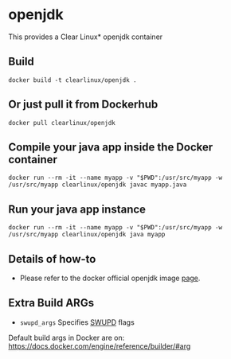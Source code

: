 openjdk
==========
This provides a Clear Linux* openjdk container

Build
-----
```
docker build -t clearlinux/openjdk .
```

Or just pull it from Dockerhub
---------------------------
```
docker pull clearlinux/openjdk
```

Compile your java app inside the Docker container
-----------------------
```
docker run --rm -it --name myapp -v "$PWD":/usr/src/myapp -w /usr/src/myapp clearlinux/openjdk javac myapp.java
```

Run your java app instance
-----------------------
```
docker run --rm -it --name myapp -v "$PWD":/usr/src/myapp -w /usr/src/myapp clearlinux/openjdk java myapp
```

Details of how-to
---------------------
- Please refer to the docker official openjdk image [page](https://hub.docker.com/_/openjdk).

Extra Build ARGs
----------------
- ``swupd_args`` Specifies [SWUPD](https://github.com/clearlinux/swupd-client/blob/master/docs/swupd.1.rst#options) flags

Default build args in Docker are on: https://docs.docker.com/engine/reference/builder/#arg
